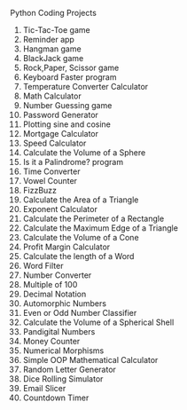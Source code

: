 Python Coding Projects 

1. Tic-Tac-Toe game
2. Reminder app
3. Hangman game
4. BlackJack game
5. Rock,Paper, Scissor game
6. Keyboard Faster program
7. Temperature Converter Calculator
8. Math Calculator 
9. Number Guessing game
10. Password Generator
11. Plotting sine and cosine
12. Mortgage Calculator
13. Speed Calculator 
14. Calculate the Volume of a Sphere
15. Is it a Palindrome? program
16. Time Converter
17. Vowel Counter
18. FizzBuzz
19. Calculate the Area of a Triangle
20. Exponent Calculator
21. Calculate the Perimeter of a Rectangle
22. Calculate the Maximum Edge of a Triangle
23. Calculate the Volume of a Cone 
24. Profit Margin Calculator 
25. Calculate the length of a Word
26. Word Filter
27. Number Converter
28. Multiple of 100 
29. Decimal Notation
30. Automorphic Numbers 
31. Even or Odd Number Classifier 
32. Calculate the Volume of a Spherical Shell
33. Pandigital Numbers
34. Money Counter
35. Numerical Morphisms
36. Simple OOP Mathematical Calculator
37. Random Letter Generator
38. Dice Rolling Simulator
39. Email Slicer
40. Countdown Timer
